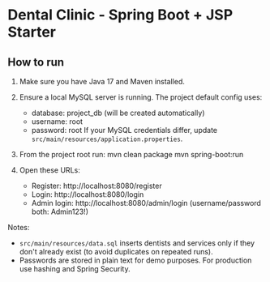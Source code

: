 # Dental Clinic - Spring Boot + JSP Starter

## How to run

1. Make sure you have Java 17 and Maven installed.
2. Ensure a local MySQL server is running. The project default config uses:
   - database: project_db (will be created automatically)
   - username: root
   - password: root
   If your MySQL credentials differ, update `src/main/resources/application.properties`.

3. From the project root run:
   mvn clean package
   mvn spring-boot:run

4. Open these URLs:
   - Register: http://localhost:8080/register
   - Login: http://localhost:8080/login
   - Admin login: http://localhost:8080/admin/login (username/password both: Admin123!)

Notes:
- `src/main/resources/data.sql` inserts dentists and services only if they don't already exist (to avoid duplicates on repeated runs).
- Passwords are stored in plain text for demo purposes. For production use hashing and Spring Security.
